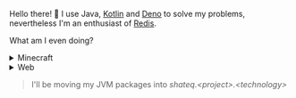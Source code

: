Hello there! 👋 I use Java, [Kotlin](https://kotlinlang.org/) and [Deno](https://deno.land/) to solve my problems, nevertheless I'm an enthusiast of [Redis](https://redis.io/).<br>
<!-- https://github.com/USERNAME.png -->
What am I even doing?
<details>
  <summary>Minecraft</summary>
  
  - Modding
    - TNTTime
    - Disconnect Keybind
</details>

<details>
  <summary>Web</summary>
  
  - Webpages
    - Personal
    - Canary Islands
</details>

> I'll be moving my JVM packages into *shateq.\<project\>.\<technology\>*
